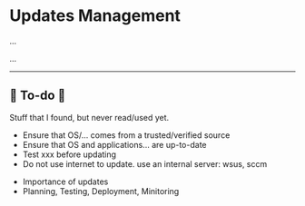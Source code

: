 # Updates Management

<div class="row row-cols-md-2 mt-3"><div>

...
</div><div>

...
</div></div>

<hr class="sep-both">

## 👻 To-do 👻

Stuff that I found, but never read/used yet.

<div class="row row-cols-md-2"><div>

* Ensure that OS/... comes from a trusted/verified source
* Ensure that OS and applications... are up-to-date
* Test xxx before updating
* Do not use internet to update. use an internal server: wsus, sccm
</div><div>

* Importance of updates
* Planning, Testing, Deployment, Minitoring

</div></div>